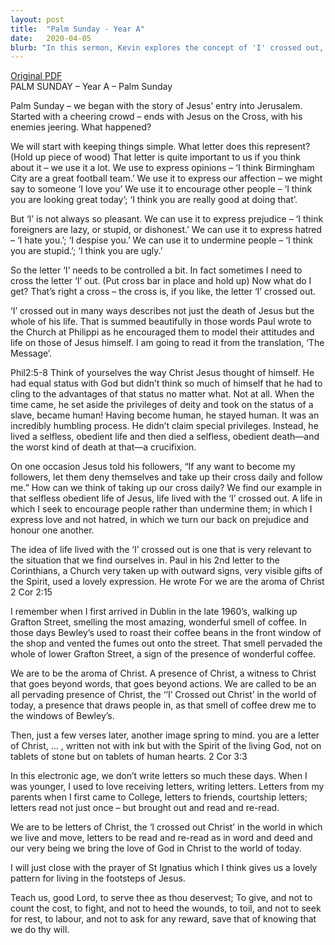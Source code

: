 ```yaml
---
layout: post
title:  "Palm Sunday - Year A"
date:   2020-04-05
blurb: "In this sermon, Kevin explores the concept of 'I' crossed out, symbolizing selflessness and obedience, as exemplified by Jesus. He emphasizes the importance of living a life of encouragement, love, and honor, rejecting prejudice and hatred. He also encourages us to be the 'aroma of Christ' and 'letters of Christ', being a presence and witness of Christ beyond words and actions."
---
```

[Original PDF](/assets/pdf/palmsunday2020.pdf)    
PALM SUNDAY – Year A – Palm Sunday

Palm Sunday – we began with the story of Jesus’ entry into Jerusalem. Started with a cheering crowd – ends with Jesus on the Cross, with his enemies jeering. What happened?

We will start with keeping things simple. What letter does this represent? (Hold up piece of wood) That letter is quite important to us if you think about it – we use it a lot. We use to express opinions – ‘I think Birmingham City are a great football team.’ We use it to express our affection – we might say to someone ‘I love you’ We use it to encourage other people – ‘I think you are looking great today’; ‘I think you are really good at doing that’.

But ‘I’ is not always so pleasant. We can use it to express prejudice – ‘I think foreigners are lazy, or stupid, or dishonest.’ We can use it to express hatred – ‘I hate you.’; ‘I despise you.’ We can use it to undermine people – ‘I think you are stupid.’; ‘I think you are ugly.’

So the letter ‘I’ needs to be controlled a bit. In fact sometimes I need to cross the letter ‘I’ out. (Put cross bar in place and hold up) Now what do I get? That’s right a cross – the cross is, if you like, the letter ‘I’ crossed out.

‘I’ crossed out in many ways describes not just the death of Jesus but the whole of his life. That is summed beautifully in those words Paul wrote to the Church at Philippi as he encouraged them to model their attitudes and life on those of Jesus himself. I am going to read it from the translation, ‘The Message’.

Phil2:5-8 Think of yourselves the way Christ Jesus thought of himself. He had equal status with God but didn’t think so much of himself that he had to cling to the advantages of that status no matter what. Not at all. When the time came, he set aside the privileges of deity and took on the status of a slave, became human! Having become human, he stayed human. It was an incredibly humbling process. He didn’t claim special privileges. Instead, he lived a selfless, obedient life and then died a selfless, obedient death—and the worst kind of death at that—a crucifixion.

On one occasion Jesus told his followers, “If any want to become my followers, let them deny themselves and take up their cross daily and follow me.” How can we think of taking up our cross daily? We find our example in that selfless obedient life of Jesus, life lived with the ‘I’ crossed out. A life in which I seek to encourage people rather than undermine them; in which I express love and not hatred, in which we turn our back on prejudice and honour one another.

The idea of life lived with the ‘I’ crossed out is one that is very relevant to the situation that we find ourselves in. Paul in his 2nd letter to the Corinthians, a Church very taken up with outward signs, very visible gifts of the Spirit, used a lovely expression. He wrote For we are the aroma of Christ 2 Cor 2:15

I remember when I first arrived in Dublin in the late 1960’s, walking up Grafton Street, smelling the most amazing, wonderful smell of coffee. In those days Bewley’s used to roast their coffee beans in the front window of the shop and vented the fumes out onto the street. That smell pervaded the whole of lower Grafton Street, a sign of the presence of wonderful coffee.

We are to be the aroma of Christ. A presence of Christ, a witness to Christ that goes beyond words, that goes beyond actions. We are called to be an all pervading presence of Christ, the ‘‘I’ Crossed out Christ’ in the world of today, a presence that draws people in, as that smell of coffee drew me to the windows of Bewley’s.

Then, just a few verses later, another image spring to mind. you are a letter of Christ, … , written not with ink but with the Spirit of the living God, not on tablets of stone but on tablets of human hearts. 2 Cor 3:3

In this electronic age, we don’t write letters so much these days. When I was younger, I used to love receiving letters, writing letters. Letters from my parents when I first came to College, letters to friends, courtship letters; letters read not just once – but brought out and read and re-read.

We are to be letters of Christ, the ‘I crossed out Christ’ in the world in which we live and move, letters to be read and re-read as in word and deed and our very being we bring the love of God in Christ to the world of today.

I will just close with the prayer of St Ignatius which I think gives us a lovely pattern for living in the footsteps of Jesus.

Teach us, good Lord, to serve thee as thou deservest; To give, and not to count the cost, to fight, and not to heed the wounds, to toil, and not to seek for rest, to labour, and not to ask for any reward, save that of knowing that we do thy will.
